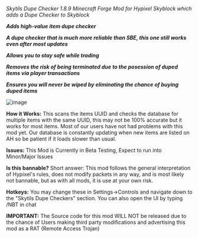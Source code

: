 
_Skytils Dupe Checker 1.8.9 Minecraft Forge Mod for Hypixel Skyblock which adds a Dupe Checker to Skyblock_    

***Adds high-value item dupe checker***  

***A dupe checker that is much more reliable than SBE, this one still works even after most updates*** 

***Allows you to stay safe while trading***

***Removes the risk of being terminated due to the posession of duped items via player transactions***

***Ensures you will never be wiped by eliminating the chance of buying duped items***

![image](https://user-images.githubusercontent.com/104114163/164355578-df870886-a5fc-4723-a949-c5f7cf4ede40.png)

 **How it Works:** This scans the items UUID and checks the database for multiple items with the same UUID, this may not be 100% accurate but it works for most items. Most of our users have not had problems with this mod yet. Our database is constantly updating when new items are listed on AH so be patient if it loads slower than usual.  

 **Issues:** This Mod is Currently in Beta Testing, Expect to run into Minor/Major Issues 

 **Is this bannable?** Short answer: This mod follows the general interpretation of Hypixel's rules, does not modify packets in any way, and is most likely not 
bannable, but as with all mods, it is use at your own risk.  

 **Hotkeys:** You may change these in Settings->Controls and navigate down to the "Skytils Dupe Checkers" section. You can also open the UI by typing /NBT in chat  

 **IMPORTANT:** The Source code for this mod WILL NOT be released due to the chance of Users making third party modifications and advertising this mod as a RAT (Remote Access Trojan) 
